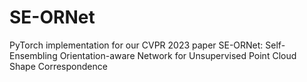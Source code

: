 # SE-ORNet
PyTorch implementation for our CVPR 2023 paper SE-ORNet: Self-Ensembling Orientation-aware Network for Unsupervised Point Cloud Shape Correspondence
